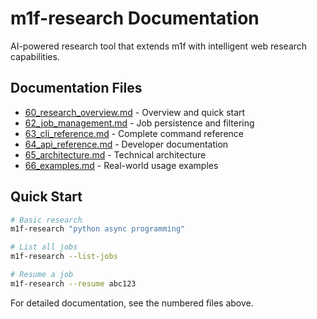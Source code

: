 # m1f-research Documentation

AI-powered research tool that extends m1f with intelligent web research
capabilities.

## Documentation Files

- [60_research_overview.md](60_research_overview.md) - Overview and quick start
- [62_job_management.md](62_job_management.md) - Job persistence and filtering
- [63_cli_reference.md](63_cli_reference.md) - Complete command reference
- [64_api_reference.md](64_api_reference.md) - Developer documentation
- [65_architecture.md](65_architecture.md) - Technical architecture
- [66_examples.md](66_examples.md) - Real-world usage examples

## Quick Start

```bash
# Basic research
m1f-research "python async programming"

# List all jobs
m1f-research --list-jobs

# Resume a job
m1f-research --resume abc123
```

For detailed documentation, see the numbered files above.
